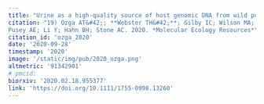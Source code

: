 ```yaml
---
title: "Urine as a high‐quality source of host genomic DNA from wild populations"
citation: "19) Ozga AT&#42;; **Webster TH&#42;**; Gilby IC; Wilson MA; Nockerts RS; Wilson ML;
Pusey AE; Li Y; Hahn BH; Stone AC. 2020. *Molecular Ecology Resources*"
citation_id: 'ozga_2020'
date: '2020-09-28'
timestamp: '2020'
image: '/static/img/pub/2020_ozga.png'
altmetric: '91342901'
# pmcid:
biorxiv: '2020.02.18.955377'
link: 'https://doi.org/10.1111/1755-0998.13260'
---
```

